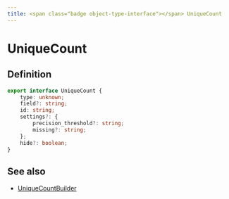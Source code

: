 ```yaml
---
title: <span class="badge object-type-interface"></span> UniqueCount
---
```

# <span class="badge object-type-interface"></span> UniqueCount

## Definition

```typescript
export interface UniqueCount {
	type: unknown;
	field?: string;
	id: string;
	settings?: {
		precision_threshold?: string;
		missing?: string;
	};
	hide?: boolean;
}

```
## See also

 * <span class="badge builder"></span> [UniqueCountBuilder](./builder-UniqueCountBuilder.md)
